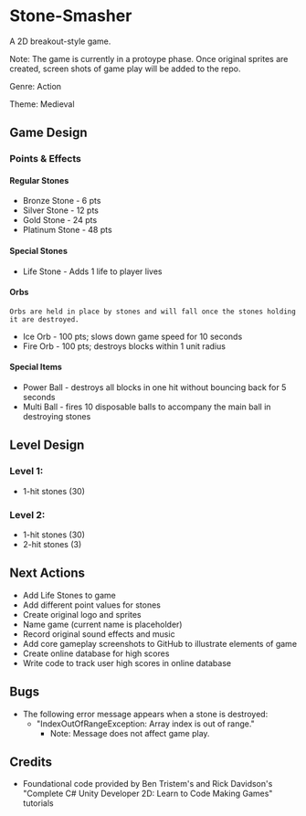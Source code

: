 # Stone-Smasher
A 2D breakout-style game.

Note: The game is currently in a protoype phase. Once original sprites are created, screen shots of game play will be added to the repo.

Genre: Action

Theme: Medieval

## Game Design

### Points & Effects

#### Regular Stones
- Bronze Stone - 6 pts
- Silver Stone - 12 pts
- Gold Stone - 24 pts
- Platinum Stone - 48 pts

#### Special Stones
- Life Stone - Adds 1 life to player lives

#### Orbs
    Orbs are held in place by stones and will fall once the stones holding it are destroyed.
- Ice Orb - 100 pts; slows down game speed for 10 seconds
- Fire Orb - 100 pts; destroys blocks within 1 unit radius

#### Special Items
- Power Ball - destroys all blocks in one hit without bouncing back for 5 seconds
- Multi Ball - fires 10 disposable balls to accompany the main ball in destroying stones

## Level Design
### Level 1:
- 1-hit stones (30)

### Level 2:
- 1-hit stones (30)
- 2-hit stones (3)

## Next Actions
- Add Life Stones to game
- Add different point values for stones
- Create original logo and sprites
- Name game (current name is placeholder)
- Record original sound effects and music
- Add core gameplay screenshots to GitHub to illustrate elements of game
- Create online database for high scores
- Write code to track user high scores in online database

## Bugs
- The following error message appears when a stone is destroyed:
    - "IndexOutOfRangeException: Array index is out of range."
      - Note: Message does not affect game play.
                
## Credits
- Foundational code provided by Ben Tristem's and Rick Davidson's "Complete C# Unity Developer 2D: Learn to Code Making Games" tutorials
